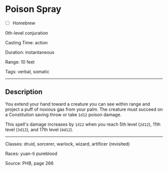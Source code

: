 # Poison Spray

- [ ] Homebrew

0th-level conjuration

Casting Time: action

Duration: instantaneous

Range: 10 feet

Tags: verbal, somatic

---

## Description
You extend your hand toward a creature you can see within range and project a puff of noxious gas from your palm. The creature must succeed on a Constitution saving throw or take `1d12` poison damage.

This spell's damage increases by `1d12` when you reach 5th level (`2d12`), 11th level (`3d12`), and 17th level (`4d12`).

---

Classes: druid, sorcerer, warlock, wizard, artificer (revisited)

Races: yuan-ti pureblood

Source: PHB, page 266
